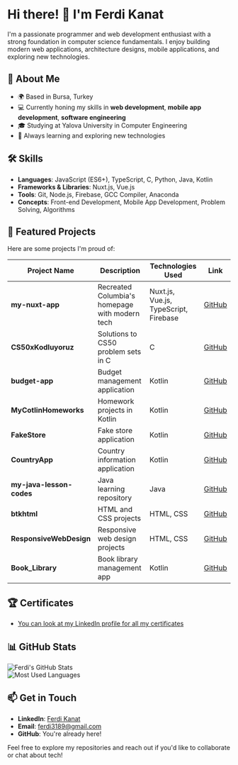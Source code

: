 # Hi there! 👋 I'm Ferdi Kanat

I'm a passionate programmer and web development enthusiast with a strong foundation in computer science fundamentals. I enjoy building modern web applications, architecture designs, mobile applications, and exploring new technologies.

## 🚀 About Me
- 🌍 Based in Bursa, Turkey 
- 💻 Currently honing my skills in **web development**, **mobile app development**, **software engineering**  
- 🎓 Studying at Yalova University in Computer Engineering 
- 🌱 Always learning and exploring new technologies  

## 🛠 Skills
- **Languages**: JavaScript (ES6+), TypeScript, C, Python, Java, Kotlin
- **Frameworks & Libraries**: Nuxt.js, Vue.js  
- **Tools**: Git, Node.js, Firebase, GCC Compiler, Anaconda  
- **Concepts**: Front-end Development, Mobile App Development, Problem Solving, Algorithms  

## 🌟 Featured Projects
Here are some projects I'm proud of:

| Project Name       | Description                                      | Technologies Used         | Link                                      |
|--------------------|--------------------------------------------------|---------------------------|-------------------------------------------|
| **my-nuxt-app**    | Recreated Columbia's homepage with modern tech   | Nuxt.js, Vue.js, TypeScript, Firebase | [GitHub](https://github.com/ferdi-kanat/my-nuxt-app) |
| **CS50xKodluyoruz**| Solutions to CS50 problem sets in C              | C                         | [GitHub](https://github.com/ferdi-kanat/CS50xKodluyoruz) |
| **budget-app**     | Budget management application                    | Kotlin                    | [GitHub](https://github.com/ferdi-kanat/budget-app) |
| **MyCotlinHomeworks** | Homework projects in Kotlin                   | Kotlin                    | [GitHub](https://github.com/ferdi-kanat/MyCotlinHomeworks) |
| **FakeStore**      | Fake store application                           | Kotlin                    | [GitHub](https://github.com/ferdi-kanat/FakeStore) |
| **CountryApp**     | Country information application                  | Kotlin                    | [GitHub](https://github.com/ferdi-kanat/CountryApp) |
| **my-java-lesson-codes** | Java learning repository                   | Java                      | [GitHub](https://github.com/ferdi-kanat/my-java-lesson-codes) |
| **btkhtml**        | HTML and CSS projects                            | HTML, CSS                 | [GitHub](https://github.com/ferdi-kanat/btkhtml) |
| **ResponsiveWebDesign** | Responsive web design projects              | HTML, CSS                 | [GitHub](https://github.com/ferdi-kanat/ResponsiveWebDesign) |
| **Book_Library**   | Book library management app                      | Kotlin                    | [GitHub](https://github.com/ferdi-kanat/Book_Library) |

## 🏆 Certificates
- [You can look at my LinkedIn profile for all my certificates](https://www.linkedin.com/in/ferdi-k-0b4528272) 

## 📊 GitHub Stats
![Ferdi's GitHub Stats](https://github-readme-stats.vercel.app/api?username=ferdi-kanat&show_icons=true&theme=radical)  
![Most Used Languages](https://github-readme-stats.vercel.app/api/top-langs/?username=ferdi-kanat&layout=compact&theme=radical)

## 📫 Get in Touch
- **LinkedIn**: [Ferdi Kanat](https://www.linkedin.com/in/ferdi-k-0b4528272)  
- **Email**: [ferdi3189@gmail.com](mailto:ferdi3189@gmail.com)
- **GitHub**: You're already here!  

Feel free to explore my repositories and reach out if you'd like to collaborate or chat about tech!
